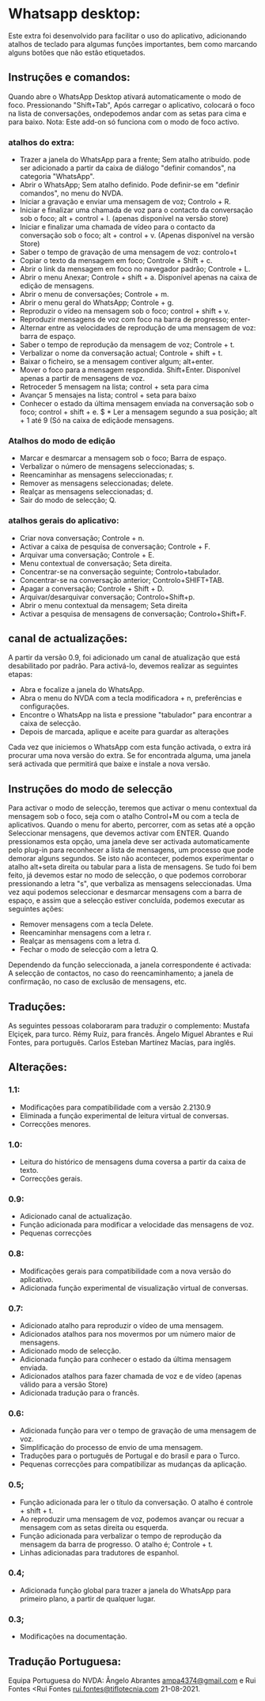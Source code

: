 ﻿# Whatsapp desktop:
Este extra foi desenvolvido para facilitar o uso do aplicativo, adicionando atalhos de teclado para algumas funções importantes, bem como marcando alguns botões que não estão etiquetados.

## Instruções e comandos:
Quando abre o WhatsApp Desktop ativará automaticamente o modo de foco. Pressionando "Shift+Tab", Após carregar o aplicativo, colocará o foco na lista de conversações, ondepodemos andar com as setas para cima e para baixo.
Nota: Este add-on só funciona com o modo de foco activo.

### atalhos do extra:

* Trazer a janela do WhatsApp para a frente; Sem atalho atribuído. pode ser adicionado a partir da caixa de diálogo "definir comandos", na categoria "WhatsApp".
* Abrir o WhatsApp; Sem atalho definido. Pode definir-se em "definir comandos", no menu do NVDA.
* Iniciar a gravação e enviar  uma mensagem de voz; Controlo + R.
* Iniciar e finalizar uma chamada de voz para o contacto da conversação sob o foco; alt + control + l. (apenas disponível na versão  store)
* Iniciar e finalizar uma chamada de vídeo para o contacto da conversação sob o foco; alt + control + v. (Apenas disponível na versão Store)
* Saber o tempo de gravação de uma mensagem de voz: controlo+t
* Copiar o texto da mensagem em foco; Controle + Shift + c.
* Abrir o link da mensagem em foco no navegador padrão; Controle + L.
* Abrir o menu Anexar; Controle + shift + a. Disponível apenas na caixa de edição de mensagens.
* Abrir o menu de conversações; Controle + m.
* Abrir o menu geral do WhatsApp; Controle + g.
* Reproduzir o vídeo na mensagem  sob o foco; control + shift + v.
* Reproduzir mensagens de voz com foco na barra de progresso; enter-
* Alternar entre as velocidades de reprodução de uma mensagem de voz: barra de espaço. 
* Saber o tempo de reprodução da mensagem de voz; Controle + t.
* Verbalizar o nome da conversação actual; Controle + shift + t.
* Baixar o ficheiro, se a mensagem contiver algum; alt+enter.
* Mover o foco para a mensagem respondida. Shift+Enter. Disponível apenas a partir de mensagens de voz.
* Retroceder 5 mensagem na lista; control + seta para cima
* Avançar 5 mensajes na lista; control + seta para baixo
* Conhecer o estado da última mensagem enviada na conversação sob o  foco; control + shift + e.
$ * Ler a mensagem segundo a sua posição; alt + 1 até 9 (Só na caixa de ediçãode mensagens.

### Atalhos do modo de edição

* Marcar e desmarcar a mensagem sob o foco; Barra de espaço.
* Verbalizar o número de mensagens seleccionadas; s.
* Reencaminhar as mensagens seleccionadas; r.
* Remover as mensagens seleccionadas; delete.
* Realçar as mensagens seleccionadas; d.
* Sair do modo de selecção; Q.

### atalhos gerais do aplicativo:

* Criar nova conversação; Controle + n.
* Activar a caixa de pesquisa de conversação; Controle + F.
* Arquivar uma conversação; Controle + E.
* Menu contextual de conversação; Seta direita.
* Concentrar-se na conversação seguinte; Controlo+tabulador.
* Concentrar-se na conversação anterior; Controlo+SHIFT+TAB.
* Apagar a conversação; Controle + Shift + D.
* Arquivar/desarquivar conversação; Controlo+Shift+p.
* Abrir o menu contextual da mensagem; Seta direita
* Activar a pesquisa de mensagens de conversação; Controlo+Shift+F.

## canal de actualizações:
A partir da versão 0.9, foi adicionado um canal de atualização que está desabilitado por padrão.
Para activá-lo, devemos realizar as seguintes etapas:

* Abra e focalize a janela do WhatsApp.
* Abra o menu do NVDA com a tecla modificadora + n, preferências e configurações.
* Encontre o WhatsApp na lista e pressione "tabulador"  para encontrar a caixa de selecção.
* Depois de marcada, aplique e aceite para guardar as alterações

Cada vez que iniciemos o WhatsApp com esta função activada, o extra irá procurar uma nova versão do extra. Se for encontrada alguma, uma janela será activada que permitirá que  baixe e instale a nova versão.

## Instruções do modo de selecção
Para activar o modo de selecção, teremos que activar o menu contextual da mensagem sob o foco, seja com o atalho Control+M ou com a tecla de aplicativos.
Quando o menu for aberto, percorrer, com  as setas até a opção Seleccionar mensagens, que devemos activar com ENTER.
Quando pressionamos esta opção, uma janela deve ser activada automaticamente pelo plug-in para reconhecer a lista de mensagens, um processo que pode demorar alguns segundos. Se isto não acontecer, podemos experimentar o atalho alt+seta direita ou tabular para a lista de mensagens.
Se tudo foi bem feito, já devemos estar no modo de selecção, o que podemos corroborar pressionando a letra "s", que verbaliza as mensagens seleccionadas.
Uma vez aqui podemos seleccionar e desmarcar mensagens com a barra de espaço, e assim que a selecção estiver concluída, podemos executar as seguintes ações:

* Remover mensagens com a tecla Delete.
* Reencaminhar mensagens com a letra r.
* Realçar as mensagens com a letra d.
* Fechar o modo de selecção com a letra Q.

Dependendo da função seleccionada, a janela correspondente é activada: A selecção de contactos, no caso do reencaminhamento; a janela de confirmação, no caso de exclusão de mensagens, etc.
 
## Traduções:
As seguintes pessoas colaboraram para traduzir o complemento:
Mustafa Elçiçek, para turco.
Rémy Ruiz, para francês.
Ângelo Miguel Abrantes e Rui Fontes, para português.
Carlos Esteban Martínez Macías, para inglês.

## Alterações:
### 1.1:

* Modificações para compatibilidade com a versão 2.2130.9
* Eliminada a função experimental de leitura virtual de conversas.
* Correcções menores.

### 1.0:

* Leitura do histórico de mensagens duma coversa a partir da caixa de texto.
* Correcções gerais.

### 0.9:

* Adicionado canal de actualização.
* Função adicionada para modificar a velocidade das mensagens de voz.
* Pequenas correcções

### 0.8:

* Modificações gerais para compatibilidade com a nova versão do aplicativo.
* Adicionada função experimental de visualização virtual de conversas.

### 0.7:

* Adicionado atalho para reproduzir o vídeo de uma mensagem.
* Adicionados atalhos para nos movermos por um número maior de mensagens.
* Adicionado modo de selecção.
* Adicionada função para conhecer o estado da última mensagem enviada.
* Adicionados atalhos para fazer chamada de voz e de vídeo (apenas válido para a versão Store)
* Adicionada tradução para o francês.

### 0.6:
* Adicionada função para ver o tempo de gravação de uma mensagem de voz.
* Simplificação do processo de envio de uma mensagem.
* Traduções para o português de Portugal e do brasil e para o Turco.
* Pequenas correcções para compatibilizar as mudanças da aplicação.

### 0.5;

* Função adicionada para ler o título da conversação. O atalho é controle + shift + t.
* Ao reproduzir uma mensagem de voz, podemos avançar ou recuar a mensagem com as setas direita ou esquerda.
* Função adicionada para verbalizar o tempo de reprodução da mensagem da barra de progresso. O atalho é; Controle + t.
* Linhas adicionadas para tradutores de espanhol.

### 0.4;

* Adicionada função global para trazer a janela do WhatsApp para primeiro plano, a partir de qualquer lugar.

### 0.3;
* Modificações na documentação.

## Tradução Portuguesa:
Equipa Portuguesa do NVDA: Ângelo Abrantes <ampa4374@gmail.com> e Rui Fontes <Rui Fontes <rui.fontes@tiflotecnia.com>
21-08-2021.